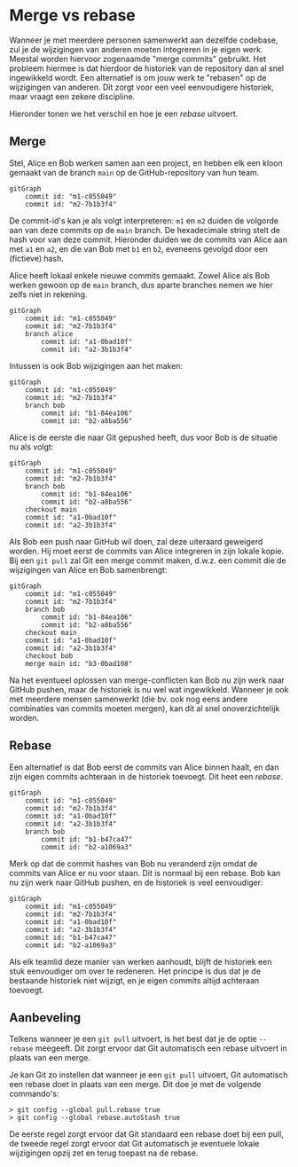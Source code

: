 # Merge vs rebase

Wanneer je met meerdere personen samenwerkt aan dezelfde codebase, zul je de wijzigingen van anderen moeten integreren in je eigen werk. Meestal worden hiervoor zogenaamde "merge commits" gebruikt. Het probleem hiermee is dat hierdoor de historiek van de repository dan al snel ingewikkeld wordt. Een alternatief is om jouw werk te "rebasen" op de wijzigingen van anderen. Dit zorgt voor een veel eenvoudigere historiek, maar vraagt een zekere discipline.

Hieronder tonen we het verschil en hoe je een _rebase_ uitvoert.

## Merge

Stel, Alice en Bob werken samen aan een project, en hebben elk een kloon gemaakt van de branch `main` op de GitHub-repository van hun team.

```mermaid
gitGraph
    commit id: "m1-c055049"
    commit id: "m2-7b1b3f4"
```

De commit-id's kan je als volgt interpreteren: `m1` en `m2` duiden de volgorde aan van deze commits op de `main` branch. De hexadecimale string stelt de hash voor van deze commit. Hieronder duiden we de commits van Alice aan met `a1` en `a2`, en die van Bob met `b1` en `b2`, eveneens gevolgd door een (fictieve) hash.

Alice heeft lokaal enkele nieuwe commits gemaakt. Zowel Alice als Bob werken gewoon op de `main` branch, dus aparte branches nemen we hier zelfs niet in rekening.

```mermaid
gitGraph
    commit id: "m1-c055049"
    commit id: "m2-7b1b3f4"
    branch alice
        commit id: "a1-0bad10f"
        commit id: "a2-3b1b3f4"
```

Intussen is ook Bob wijzigingen aan het maken:

```mermaid
gitGraph
    commit id: "m1-c055049"
    commit id: "m2-7b1b3f4"
    branch bob
        commit id: "b1-84ea106"
        commit id: "b2-a8ba556"
```

Alice is de eerste die naar Git gepushed heeft, dus voor Bob is de situatie nu als volgt:

```mermaid
gitGraph
    commit id: "m1-c055049"
    commit id: "m2-7b1b3f4"
    branch bob
        commit id: "b1-84ea106"
        commit id: "b2-a8ba556"
    checkout main
    commit id: "a1-0bad10f"
    commit id: "a2-3b1b3f4"
```

Als Bob een push naar GitHub wil doen, zal deze uiteraard geweigerd worden. Hij moet eerst de commits van Alice integreren in zijn lokale kopie. Bij een `git pull` zal Git een merge commit maken, d.w.z. een commit die de wijzigingen van Alice en Bob samenbrengt:

```mermaid
gitGraph
    commit id: "m1-c055049"
    commit id: "m2-7b1b3f4"
    branch bob
        commit id: "b1-84ea106"
        commit id: "b2-a8ba556"
    checkout main
    commit id: "a1-0bad10f"
    commit id: "a2-3b1b3f4"
    checkout bob
    merge main id: "b3-0bad108"
```

Na het eventueel oplossen van merge-conflicten kan Bob nu zijn werk naar GitHub pushen, maar de historiek is nu wel wat ingewikkeld. Wanneer je ook met meerdere mensen samenwerkt (die bv. ook nog eens andere combinaties van commits moeten mergen), kan dit al snel onoverzichtelijk worden.

## Rebase

Een alternatief is dat Bob eerst de commits van Alice binnen haalt, en dan zijn eigen commits achteraan in de historiek toevoegt. Dit heet een _rebase_.

```mermaid
gitGraph
    commit id: "m1-c055049"
    commit id: "m2-7b1b3f4"
    commit id: "a1-0bad10f"
    commit id: "a2-3b1b3f4"
    branch bob
        commit id: "b1-b47ca47"
        commit id: "b2-a1069a3"
```

Merk op dat de commit hashes van Bob nu veranderd zijn omdat de commits van Alice er nu voor staan. Dit is normaal bij een rebase. Bob kan nu zijn werk naar GitHub pushen, en de historiek is veel eenvoudiger:

```mermaid
gitGraph
    commit id: "m1-c055049"
    commit id: "m2-7b1b3f4"
    commit id: "a1-0bad10f"
    commit id: "a2-3b1b3f4"
    commit id: "b1-b47ca47"
    commit id: "b2-a1069a3"
```

Als elk teamlid deze manier van werken aanhoudt, blijft de historiek een stuk eenvoudiger om over te redeneren. Het principe is dus dat je de bestaande historiek niet wijzigt, en je eigen commits altijd achteraan toevoegt.

## Aanbeveling

Telkens wanneer je een `git pull` uitvoert, is het best dat je de optie `--rebase` meegeeft. Dit zorgt ervoor dat Git automatisch een rebase uitvoert in plaats van een merge.

Je kan Git zo instellen dat wanneer je een `git pull` uitvoert, Git automatisch een rebase doet in plaats van een merge. Dit doe je met de volgende commando's:

```console
> git config --global pull.rebase true
> git config --global rebase.autoStash true
```

De eerste regel zorgt ervoor dat Git standaard een rebase doet bij een pull, de tweede regel zorgt ervoor dat Git automatisch je eventuele lokale wijzigingen opzij zet en terug toepast na de rebase.
